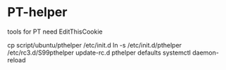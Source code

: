 # PT-helper
tools for PT
need EditThisCookie


cp script/ubuntu/pthelper /etc/init.d
ln -s /etc/init.d/pthelper /etc/rc3.d/S99pthelper
update-rc.d pthelper defaults
systemctl daemon-reload